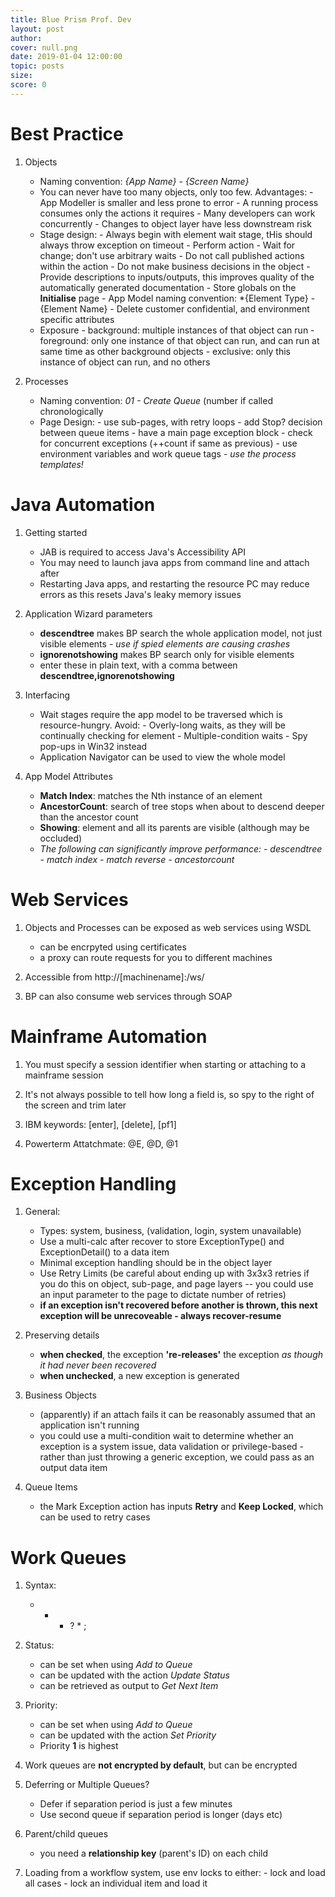 ```yaml
---
title: Blue Prism Prof. Dev
layout: post
author: 
cover: null.png
date: 2019-01-04 12:00:00
topic: posts
size:
score: 0
---
```


# Best Practice

1. Objects
   - Naming convention: _{App Name} - {Screen Name}_
   - You can never have too many objects, only too few. Advantages: - App Modeller is smaller and less prone to error - A running process consumes only the actions it requires - Many developers can work concurrently - Changes to object layer have less downstream risk
   - Stage design: - Always begin with element wait stage, tHis should always throw exception on timeout - Perform action - Wait for change; don't use arbitrary waits - Do not call published actions within the action - Do not make business decisions in the object - Provide descriptions to inputs/outputs, this improves quality of the automatically generated documentation - Store globals on the **Initialise** page - App Model naming convention: \*{Element Type} - {Element Name} - Delete customer confidential, and environment specific attributes
   - Exposure - background: multiple instances of that object can run - foreground: only one instance of that object can run, and can run at same time as other background objects - exclusive: only this instance of object can run, and no others

2. Processes
   - Naming convention: _01 - Create Queue_ (number if called chronologically
   - Page Design: - use sub-pages, with retry loops - add Stop? decision between queue items - have a main page exception block - check for concurrent exceptions (++count if same as previous) - use environment variables and work queue tags - _use the process templates!_

# Java Automation

1. Getting started
   - JAB is required to access Java's Accessibility API
   - You may need to launch java apps from command line and attach after
   - Restarting Java apps, and restarting the resource PC may reduce errors as this resets Java's leaky memory issues

2. Application Wizard parameters
   - **descendtree** makes BP search the whole application model, not just visible elements - _use if spied elements are causing crashes_
   - **ignorenotshowing** makes BP search only for visible elements
   - enter these in plain text, with a comma between **descendtree,ignorenotshowing**

3. Interfacing
   - Wait stages require the app model to be traversed which is resource-hungry. Avoid: - Overly-long waits, as they will be continually checking for element - Multiple-condition waits - Spy pop-ups in Win32 instead
   - Application Navigator can be used to view the whole model

4. App Model Attributes
   - **Match Index**: matches the Nth instance of an element
   - **AncestorCount**: search of tree stops when about to descend deeper than the ancestor count
   - **Showing**: element and all its parents are visible (although may be occluded)
   - _The following can significantly improve performance: - descendtree - match index - match reverse - ancestorcount_

# Web Services

1. Objects and Processes can be exposed as web services using WSDL
   - can be encrpyted using certificates
   - a proxy can route requests for you to different machines

2. Accessible from http://[machinename]:<port>/ws/

3. BP can also consume web services through SOAP

# Mainframe Automation

1. You must specify a session identifier when starting or attaching to a mainframe session

2. It's not always possible to tell how long a field is, so spy to the right of the screen and trim later

3. IBM keywords: [enter], [delete], [pf1]

4. Powerterm Attatchmate: @E, @D, @1

# Exception Handling

1. General:
   - Types: system, business, (validation, login, system unavailable)
   - Use a multi-calc after recover to store ExceptionType() and ExceptionDetail() to a data item
   - Minimal exception handling should be in the object layer
   - Use Retry Limits (be careful about ending up with 3x3x3 retries if you do this on object, sub-page, and page layers -- you could use an input parameter to the page to dictate number of retries)
   - **if an exception isn't recovered before another is thrown, this next exception will be unrecoveable - always recover-resume**

2. Preserving details
   - **when checked**, the exception **'re-releases'** the exception _as though it had never been recovered_
   - **when unchecked**, a new exception is generated

3. Business Objects
   - (apparently) if an attach fails it can be reasonably assumed that an application isn't running
   - you could use a multi-condition wait to determine whether an exception is a system issue, data validation or privilege-based - rather than just throwing a generic exception, we could pass as an output data item

4. Queue Items
   - the Mark Exception action has inputs **Retry** and **Keep Locked**, which can be used to retry cases

# Work Queues

1. Syntax:

   - - - ? \* ;

2. Status:
   - can be set when using _Add to Queue_
   - can be updated with the action _Update Status_
   - can be retrieved as output to _Get Next Item_

3. Priority:
   - can be set when using _Add to Queue_
   - can be updated with the action _Set Priority_
   - Priority **1** is highest

4. Work queues are **not encrypted by default**, but can be encrypted

5. Deferring or Multiple Queues?
   - Defer if separation period is just a few minutes
   - Use second queue if separation period is longer (days etc)

6. Parent/child queues
   - you need a **relationship key** (parent's ID) on each child

7. Loading from a workflow system, use env locks to either: - lock and load all cases - lock an individual item and load it
